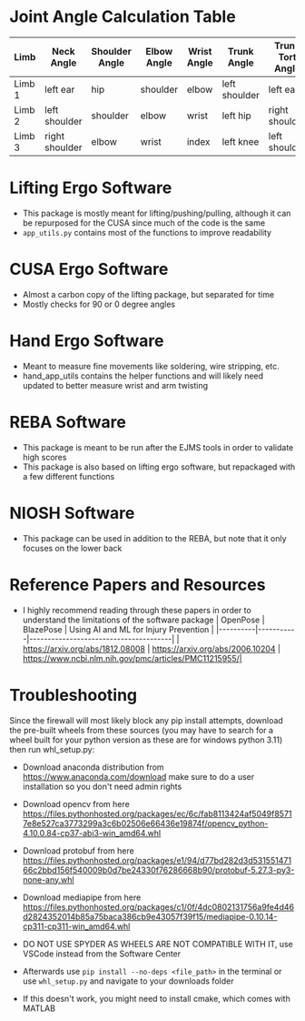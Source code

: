 # Joint Angle Calculation Table
| Limb   | Neck Angle        | Shoulder Angle | Elbow Angle   | Wrist Angle | Trunk  Angle      | Trunk Tort Angle   | Leg  Angle  | 
|--------|--------------|----------|---------|-------|--------------|---------------|-------|
| Limb 1 | left ear     | hip      | shoulder| elbow | left shoulder| left ear      | hip   |
| Limb 2 | left shoulder| shoulder | elbow   | wrist | left hip     | right shoulder| knee  |
| Limb 3 |right shoulder| elbow    | wrist   | index | left knee    | left shoulder | ankle |
# Lifting Ergo Software 
- This package is mostly meant for lifting/pushing/pulling, although it can be repurposed for the CUSA since much of the code is the same
- `app_utils.py` contains most of the functions to improve readability
# CUSA Ergo Software
- Almost a carbon copy of the lifting package, but separated for time
- Mostly checks for 90 or 0 degree angles
# Hand Ergo Software
- Meant to measure fine movements like soldering, wire stripping, etc.
- hand_app_utils contains the helper functions and will likely need updated to better measure wrist and arm twisting
# REBA Software
- This package is meant to be run after the EJMS tools in order to validate high scores
- This package is also based on lifting ergo software, but repackaged with a few different functions
# NIOSH Software
- This package can be used in addition to the REBA, but note that it only focuses on the lower back  
# Reference Papers and Resources 
- I highly recommend reading through these papers in order to understand the limitations of the software package
| OpenPose | BlazePose | Using AI and ML for Injury Prevention |
|----------|-----------|---------------------------------------|
| https://arxiv.org/abs/1812.08008 | https://arxiv.org/abs/2006.10204 | https://www.ncbi.nlm.nih.gov/pmc/articles/PMC11215955/|
# Troubleshooting
Since the firewall will most likely block any pip install attempts, download the pre-built wheels from these sources (you may have to search for a wheel built for your python version as these are for windows python 3.11) then run whl_setup.py:
- Download anaconda distribution from https://www.anaconda.com/download make sure to do a user installation so you don't need admin rights
- Download opencv from here https://files.pythonhosted.org/packages/ec/6c/fab8113424af5049f85717e8e527ca3773299a3c6b02506e66436e19874f/opencv_python-4.10.0.84-cp37-abi3-win_amd64.whl
- Download protobuf from here https://files.pythonhosted.org/packages/e1/94/d77bd282d3d53155147166c2bbd156f540009b0d7be24330f76286668b90/protobuf-5.27.3-py3-none-any.whl
- Download mediapipe from here https://files.pythonhosted.org/packages/c1/0f/4dc0802131756a9fe4d46d2824352014b85a75baca386cb9e43057f39f15/mediapipe-0.10.14-cp311-cp311-win_amd64.whl

- DO NOT USE SPYDER AS WHEELS ARE NOT COMPATIBLE WITH IT, use VSCode instead from the Software Center
- Afterwards use `pip install --no-deps <file_path>` in the terminal or use `whl_setup.py` and navigate to your downloads folder
- If this doesn't work, you might need to install cmake, which comes with MATLAB 

